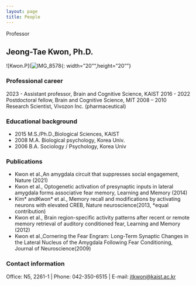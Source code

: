```yaml
---
layout: page
title: People
---
```


<p class="message">
  Professor
</p>

## Jeong-Tae Kwon, Ph.D.

![Kwon.P](![IMG_8578](https://github.com/KAISTCNNlab/KAISTCNNlab.github.io/assets/133527239/104f1f11-2b81-4e98-b5d4-867de949bb1b){: width=”20”“,height=”20””}

### Professional career
2023 -          Assistant professor, Brain and Cognitive Science, KAIST
2016 - 2022     Postdoctoral fellow, Brain and Cognitive Science, MIT
2008 – 2010     Research Scientist, Vivozon Inc. (pharmaceutical)

### Educational background
* 2015            M.S./Ph.D.,Biological Sciences, KAIST
* 2008            M.A. Biological psychology, Korea Univ.
* 2006            B.A. Sociology / Psychology, Korea Univ

### Publications
* Kwon et al.,An amygdala circuit that suppresses social engagement, Nature (2021)
* Kwon et al., Optogenetic activation of presynaptic inputs in lateral amygdala forms associative fear memory, Learning and Memory (2014) 
* Kim* andKwon* et al., Memory recall and modifications by activating neurons with elevated CREB, Nature neuroscience(2013, *equal contribution)
* Kwon et al., Brain region-specific activity patterns after recent or remote memory retrieval of auditory conditioned fear, Learning and Memory (2012)
* Kwon et al.,Cornering the Fear Engram: Long-Term Synaptic Changes in the Lateral Nucleus of the Amygdala Following Fear Conditioning, Journal of Neuroscience(2009)

### Contact information
Office: N5, 2261-1   |   Phone: 042-350-6515   |   E-mail: jtkwon@kaist.ac.kr
